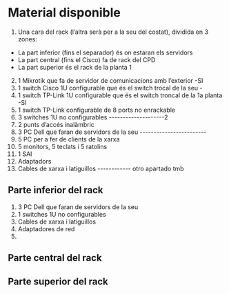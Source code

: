 # Material disponible
1. Una cara del rack (l’altra serà per a la seu del costat), dividida en 3 zones:
  - La part inferior (fins el separador) és on estaran els servidors
  - La part central (fins el Cisco) fa de rack del CPD
  - La part superior és el rack de la planta 1
2. 1 Mikrotik que fa de servidor de comunicacions amb l’exterior -SI
3. 1 switch Cisco 1U configurable que és el switch trocal de la seu -
4. 1 switch TP-Link 1U configurable que és el switch troncal de la 1a planta -SI
5. 1 switch TP-Link configurable de 8 ports no enrackable
6. 3 switches 1U no configurables --------------------2
7. 2 punts d’accés inalàmbric
8. 3 PC Dell que faran de servidors de la seu ------------------------
9. 5 PC per a fer de clients de la xarxa
10. 5 monitors, 5 teclats i 5 ratolins
11. 1 SAI
12. Adaptadors
13. Cables de xarxa i latiguillos ------------ otro apartado tmb


## Parte inferior del rack

1. 3 PC Dell que faran de servidors de la seu
2. 1 switches 1U no configurables
3. Cables de xarxa i latiguillos
4. Adaptadores de red
5. 
## Parte central del rack
## Parte superior del rack
